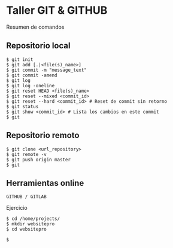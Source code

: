 Taller GIT & GITHUB
===================

Resumen de comandos

## Repositorio local

    $ git init
    $ git add [.|<file(s)_name>]
    $ git commit -m "message_text"
    $ git commit -amend
    $ git log
    $ git log -oneline
    $ git reset HEAD <file(s)_name>
    $ git reset --mixed <commit_id>
    $ git reset --hard <commit_id> # Reset de commit sin retorno
    $ git status
    $ git show <commit_id> # Lista los cambios en este commit
    $ git

## Repositorio remoto

    $ git clone <url_repository>
    $ git remote -v
    $ git push origin master
    $ git

## Herramientas online

    GITHUB / GITLAB


Ejercicio

    $ cd /home/projects/
    $ mkdir websitepro
    $ cd websitepro

    $
